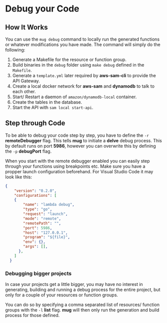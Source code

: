 # Debug your Code

## How It Works

You can use the `mug debug` command to locally run the generated functions or whatever modifications you have made. The command will simply do the following:

1. Generate a Makefile for the resource or function group.
2. Build binaries in the `debug` folder using `make debug` defined in the `Makefile`.
3. Generate a `template.yml` later required by **aws-sam-cli** to provide the API Gateway.
4. Create a local docker network for **aws-sam** and **dynamodb** to talk to each other.
5. Start/ Restart a daemon of `amazon/dynamodb-local` container.
6. Create the tables in the database.
7. Start the API with `sam local start-api`. 


## Step through Code

To be able to debug your code step by step, you have to define the `-r` **remoteDebugger** flag. This tells **mug** to initiate a **delve** debug process. This by default runs on port **5986**, however you can overwrite this by defining the `-p` **debugPort** flag.

When you start with the remote debugger enabled you can easily step through your functions using breakpoints etc. Make sure you have a propper launch configuration beforehand. For Visual Studio Code it may look like this:

```json
{
    "version": "0.2.0",
    "configurations": [
    {
        "name": "lambda debug",
        "type": "go",
        "request": "launch",
        "mode": "remote",
        "remotePath": "",
        "port": 5986,
        "host": "127.0.0.1",
        "program": "${file}",
        "env": {},
        "args": [],
      },
    ]
  }
```

### Debugging bigger projects

In case your projects get a little bigger, you may have no interest in generating, building and running a debug process for the entire project, but only for a couple of your resources or function groups.

You can do so by specifying a comma separated list of resources/ function groups with the `-l` **list** flag. **mug** will then only run the generation and build process for those defined.